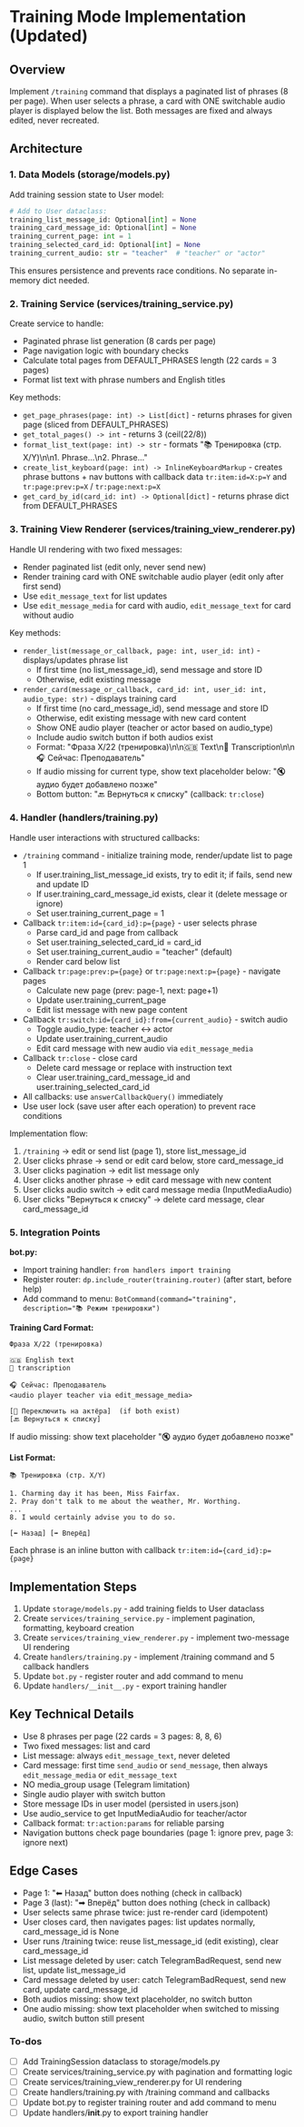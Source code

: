 <!-- d86ccb7a-f4df-4f5c-9321-6953b3d00efa 923ad909-ea7b-46ec-9c1f-551113f35f89 -->
# Training Mode Implementation (Updated)

## Overview

Implement `/training` command that displays a paginated list of phrases (8 per page). When user selects a phrase, a card with ONE switchable audio player is displayed below the list. Both messages are fixed and always edited, never recreated.

## Architecture

### 1. Data Models (storage/models.py)

Add training session state to User model:

```python
# Add to User dataclass:
training_list_message_id: Optional[int] = None
training_card_message_id: Optional[int] = None
training_current_page: int = 1
training_selected_card_id: Optional[int] = None
training_current_audio: str = "teacher"  # "teacher" or "actor"
```

This ensures persistence and prevents race conditions. No separate in-memory dict needed.

### 2. Training Service (services/training_service.py)

Create service to handle:

- Paginated phrase list generation (8 cards per page)
- Page navigation logic with boundary checks
- Calculate total pages from DEFAULT_PHRASES length (22 cards = 3 pages)
- Format list text with phrase numbers and English titles

Key methods:

- `get_page_phrases(page: int) -> List[dict]` - returns phrases for given page (sliced from DEFAULT_PHRASES)
- `get_total_pages() -> int` - returns 3 (ceil(22/8))
- `format_list_text(page: int) -> str` - formats "📚 Тренировка (стр. X/Y)\n\n1. Phrase...\n2. Phrase..."
- `create_list_keyboard(page: int) -> InlineKeyboardMarkup` - creates phrase buttons + nav buttons with callback data `tr:item:id=X:p=Y` and `tr:page:prev:p=X` / `tr:page:next:p=X`
- `get_card_by_id(card_id: int) -> Optional[dict]` - returns phrase dict from DEFAULT_PHRASES

### 3. Training View Renderer (services/training_view_renderer.py)

Handle UI rendering with two fixed messages:

- Render paginated list (edit only, never send new)
- Render training card with ONE switchable audio player (edit only after first send)
- Use `edit_message_text` for list updates
- Use `edit_message_media` for card with audio, `edit_message_text` for card without audio

Key methods:

- `render_list(message_or_callback, page: int, user_id: int)` - displays/updates phrase list
  - If first time (no list_message_id), send message and store ID
  - Otherwise, edit existing message
- `render_card(message_or_callback, card_id: int, user_id: int, audio_type: str)` - displays training card
  - If first time (no card_message_id), send message and store ID
  - Otherwise, edit existing message with new card content
  - Show ONE audio player (teacher or actor based on audio_type)
  - Include audio switch button if both audios exist
  - Format: "Фраза X/22 (тренировка)\n\n🇬🇧 Text\n📖 Transcription\n\n🎧 Сейчас: Преподаватель"
  - If audio missing for current type, show text placeholder below: "🔇 аудио будет добавлено позже"
  - Bottom button: "🔙 Вернуться к списку" (callback: `tr:close`)

### 4. Handler (handlers/training.py)

Handle user interactions with structured callbacks:

- `/training` command - initialize training mode, render/update list to page 1
  - If user.training_list_message_id exists, try to edit it; if fails, send new and update ID
  - If user.training_card_message_id exists, clear it (delete message or ignore)
  - Set user.training_current_page = 1
- Callback `tr:item:id={card_id}:p={page}` - user selects phrase
  - Parse card_id and page from callback
  - Set user.training_selected_card_id = card_id
  - Set user.training_current_audio = "teacher" (default)
  - Render card below list
- Callback `tr:page:prev:p={page}` or `tr:page:next:p={page}` - navigate pages
  - Calculate new page (prev: page-1, next: page+1)
  - Update user.training_current_page
  - Edit list message with new page content
- Callback `tr:switch:id={card_id}:from={current_audio}` - switch audio
  - Toggle audio_type: teacher <-> actor
  - Update user.training_current_audio
  - Edit card message with new audio via `edit_message_media`
- Callback `tr:close` - close card
  - Delete card message or replace with instruction text
  - Clear user.training_card_message_id and user.training_selected_card_id
- All callbacks: use `answerCallbackQuery()` immediately
- Use user lock (save user after each operation) to prevent race conditions

Implementation flow:

1. `/training` -> edit or send list (page 1), store list_message_id
2. User clicks phrase -> send or edit card below, store card_message_id
3. User clicks pagination -> edit list message only
4. User clicks another phrase -> edit card message with new content
5. User clicks audio switch -> edit card message media (InputMediaAudio)
6. User clicks "Вернуться к списку" -> delete card message, clear card_message_id

### 5. Integration Points

**bot.py:**

- Import training handler: `from handlers import training`
- Register router: `dp.include_router(training.router)` (after start, before help)
- Add command to menu: `BotCommand(command="training", description="📚 Режим тренировки")`

**Training Card Format:**

```
Фраза X/22 (тренировка)

🇬🇧 English text
📖 transcription

🎧 Сейчас: Преподаватель
<audio player teacher via edit_message_media>

[🔄 Переключить на актёра]  (if both exist)
[🔙 Вернуться к списку]
```

If audio missing: show text placeholder "🔇 аудио будет добавлено позже"

**List Format:**

```
📚 Тренировка (стр. X/Y)

1. Charming day it has been, Miss Fairfax.
2. Pray don't talk to me about the weather, Mr. Worthing.
...
8. I would certainly advise you to do so.

[⬅ Назад] [➡ Вперёд]
```

Each phrase is an inline button with callback `tr:item:id={card_id}:p={page}`

## Implementation Steps

1. Update `storage/models.py` - add training fields to User dataclass
2. Create `services/training_service.py` - implement pagination, formatting, keyboard creation
3. Create `services/training_view_renderer.py` - implement two-message UI rendering
4. Create `handlers/training.py` - implement /training command and 5 callback handlers
5. Update `bot.py` - register router and add command to menu
6. Update `handlers/__init__.py` - export training handler

## Key Technical Details

- Use 8 phrases per page (22 cards = 3 pages: 8, 8, 6)
- Two fixed messages: list and card
- List message: always `edit_message_text`, never deleted
- Card message: first time `send_audio` or `send_message`, then always `edit_message_media` or `edit_message_text`
- NO media_group usage (Telegram limitation)
- Single audio player with switch button
- Store message IDs in user model (persisted in users.json)
- Use audio_service to get InputMediaAudio for teacher/actor
- Callback format: `tr:action:params` for reliable parsing
- Navigation buttons check page boundaries (page 1: ignore prev, page 3: ignore next)

## Edge Cases

- Page 1: "⬅ Назад" button does nothing (check in callback)
- Page 3 (last): "➡ Вперёд" button does nothing (check in callback)
- User selects same phrase twice: just re-render card (idempotent)
- User closes card, then navigates pages: list updates normally, card_message_id is None
- User runs /training twice: reuse list_message_id (edit existing), clear card_message_id
- List message deleted by user: catch TelegramBadRequest, send new list, update list_message_id
- Card message deleted by user: catch TelegramBadRequest, send new card, update card_message_id
- Both audios missing: show text placeholder, no switch button
- One audio missing: show text placeholder when switched to missing audio, switch button still present

### To-dos

- [ ] Add TrainingSession dataclass to storage/models.py
- [ ] Create services/training_service.py with pagination and formatting logic
- [ ] Create services/training_view_renderer.py for UI rendering
- [ ] Create handlers/training.py with /training command and callbacks
- [ ] Update bot.py to register training router and add command to menu
- [ ] Update handlers/__init__.py to export training handler